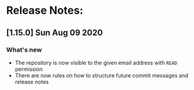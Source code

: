 # Release Notes:

## **[1.15.0]** Sun Aug 09 2020
### What's new
* The repository is now visible to the given email address with `READ` permission
* There are now rules on how to structure future commit messages and release notes